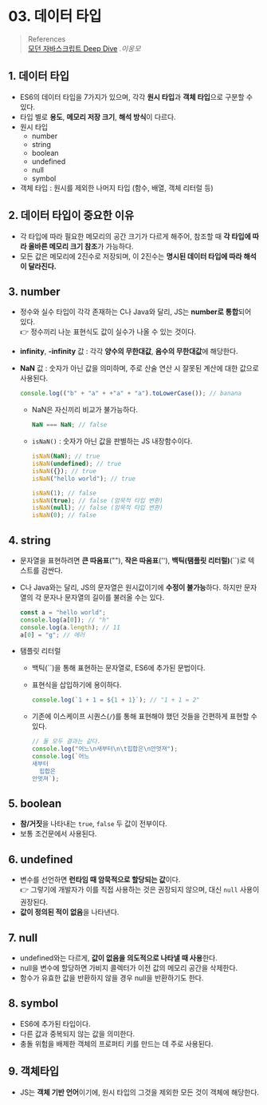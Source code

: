 # 03. 데이터 타입

> References <br> <a href="http://www.yes24.com/Product/Goods/92742567?OzSrank=1">모던 자바스크립트 Deep Dive</a> _.이웅모_

## 1. 데이터 타입

- ES6의 데이터 타입을 7가지가 있으며, 각각 **원시 타입**과 **객체 타입**으로 구분할 수 있다.
- 타입 별로 **용도**, **메모리 저장 크기**, **해석 방식**이 다르다.
- 원시 타입
  - number
  - string
  - boolean
  - undefined
  - null
  - symbol
- 객체 타입 : 원시를 제외한 나머지 타입 (함수, 배열, 객체 리터럴 등)

## 2. 데이터 타입이 중요한 이유

- 각 타입에 따라 필요한 메모리의 공간 크기가 다르게 해주어, 참조할 때 **각 타입에 따라 올바른 메모리 크기 참조**가 가능하다.
- 모든 값은 메모리에 2진수로 저장되며, 이 2진수는 **명시된 데이터 타입에 따라 해석이 달라진다.**

## 3. number

- 정수와 실수 타입이 각각 존재하는 C나 Java와 달리, JS는 **number로 통합**되어 있다. <br>
  👉 정수끼리 나눈 표현식도 값이 실수가 나올 수 있는 것이다.
- **infinity**, **-infinity** 값 : 각각 **양수의 무한대값**, **음수의 무한대값**에 해당한다.
- **NaN** 값 : 숫자가 아닌 값을 의미하며, 주로 산술 연산 시 잘못된 계산에 대한 값으로 사용된다.

  ```javascript
  console.log(("b" + "a" + +"a" + "a").toLowerCase()); // banana
  ```

  - NaN은 자신끼리 비교가 불가능하다.

    ```javascript
    NaN === NaN; // false
    ```

  - `isNaN()` : 숫자가 아닌 값을 판별하는 JS 내장함수이다.

    ```javascript
    isNaN(NaN); // true
    isNaN(undefined); // true
    isNaN({}); // true
    isNaN("hello world"); // true

    isNaN(1); // false
    isNaN(true); // false (암묵적 타입 변환)
    isNaN(null); // false (암묵적 타입 변환)
    isNaN(0); // false
    ```

## 4. string

- 문자열을 표현하려면 **큰 따옴표**(""), **작은 따옴표**(''), **백틱(탬플릿 리터럴)**(``)로 텍스트를 감싼다.
- C나 Java와는 달리, JS의 문자열은 원시값이기에 **수정이 불가능**하다. 하지만 문자열의 각 문자나 문자열의 길이를 불러올 수는 있다.

  ```javascript
  const a = "hello world";
  console.log(a[0]); // "h"
  console.log(a.length); // 11
  a[0] = "g"; // 에러
  ```

- 탬플릿 리터럴

  - 백틱(``)을 통해 표현하는 문자열로, ES6에 추가된 문법이다.
  - 표현식을 삽입하기에 용이하다.

    ```javascript
    console.log(`1 + 1 = ${1 + 1}`); // "1 + 1 = 2"
    ```

  - 기존에 이스케이프 시퀀스(`/`)를 통해 표현해야 했던 것들을 간편하게 표현할 수 있다.

    ```javascript
    // 둘 모두 결과는 같다.
    console.log("어느\n새부터\n\t힙합은\n안멋져");
    console.log(`어느
    새부터
      힙합은
    안멋져`);
    ```

## 5. boolean

- **참/거짓**을 나타내는 `true`, `false` 두 값이 전부이다.
- 보통 조건문에서 사용된다.

## 6. undefined

- 변수를 선언하면 **런타임 때 암묵적으로 할당되는 값**이다. <br>
  👉 그렇기에 개발자가 이를 직접 사용하는 것은 권장되지 않으며, 대신 `null` 사용이 권장된다.
- **값이 정의된 적이 없음**을 나타낸다.

## 7. null

- undefined와는 다르게, **값이 없음을 의도적으로 나타낼 때 사용**한다.
- null을 변수에 할당하면 가비지 콜렉터가 이전 값의 메모리 공간을 삭제한다.
- 함수가 유효한 값을 반환하지 않을 경우 null을 반환하기도 한다.

## 8. symbol

- ES6에 추가된 타입이다.
- 다른 값과 중복되지 않는 값을 의미한다.
- 충돌 위험을 배제한 객체의 프로퍼티 키를 만드는 데 주로 사용된다.

## 9. 객체타입

- JS는 **객체 기반 언어**이기에, 원시 타입의 그것을 제외한 모든 것이 객체에 해당한다.
